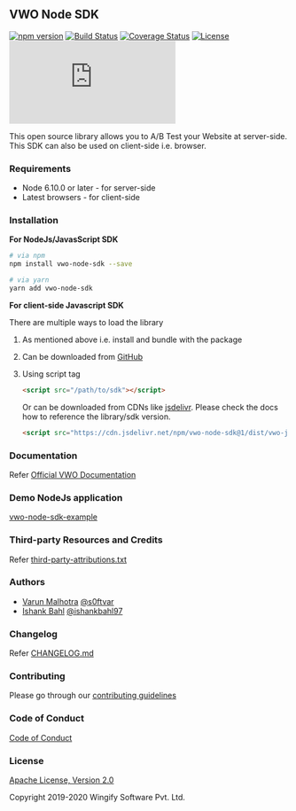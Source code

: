 ## VWO Node SDK

[![npm version](https://badge.fury.io/js/vwo-node-sdk.svg)](https://www.npmjs.com/package/vwo-node-sdk)
[![Build Status](http://img.shields.io/travis/wingify/vwo-node-sdk/master.svg?style=flat)](http://travis-ci.org/wingify/vwo-node-sdk)
[![Coverage Status](https://coveralls.io/repos/github/wingify/vwo-node-sdk/badge.svg?branch=master)](https://coveralls.io/github/wingify/vwo-node-sdk?branch=master)
[![License](https://img.shields.io/badge/License-Apache%202.0-blue.svg)](http://www.apache.org/licenses/LICENSE-2.0)
![](http://img.badgesize.io/wingify/vwo-node-sdk/master/dist/vwo-javascript-sdk.min.js?compression=gzip&color=blue)

This open source library allows you to A/B Test your Website at server-side. This SDK can also be used on client-side i.e. browser.

### Requirements

- Node 6.10.0 or later - for server-side
- Latest browsers - for client-side

### Installation

**For NodeJs/JavasScript SDK**

```bash
# via npm
npm install vwo-node-sdk --save

# via yarn
yarn add vwo-node-sdk
```

**For client-side Javascript SDK**

There are multiple ways to load the library

1. As mentioned above i.e. install and bundle with the package
2. Can be downloaded from [GitHub](https://github.com/wingify/vwo-node-sdk/tree/master/dist)
3. Using script tag
    ```html
    <script src="/path/to/sdk"></script>
    ```

    Or can be downloaded from CDNs like [jsdelivr](https://www.jsdelivr.com/). Please check the docs how to reference the library/sdk version.

    ```html
    <script src="https://cdn.jsdelivr.net/npm/vwo-node-sdk@1/dist/vwo-javascript-sdk.min.js"></script>
    ```

### Documentation

Refer [Official VWO Documentation](https://developers.vwo.com/reference#fullstack-introduction)

### Demo NodeJs application

[vwo-node-sdk-example](https://github.com/wingify/vwo-node-sdk-example)

### Third-party Resources and Credits

Refer [third-party-attributions.txt](https://github.com/wingify/vwo-node-sdk/blob/master/third-party-attributions.txt)

### Authors

* [Varun Malhotra](https://github.com/softvar) [@s0ftvar](https://twitter.com/s0ftvar)
* [Ishank Bahl](https://github.com/ishankbahl) [@ishankbahl97](https://twitter.com/ishankbahl97)

### Changelog

Refer [CHANGELOG.md](https://github.com/wingify/vwo-node-sdk/blob/master/CHANGELOG.md)

### Contributing

Please go through our [contributing guidelines](https://github.com/wingify/vwo-node-sdk/blob/master/CONTRIBUTING.md)

### Code of Conduct

[Code of Conduct](https://github.com/wingify/vwo-node-sdk/blob/master/CODE_OF_CONDUCT.md)

### License

[Apache License, Version 2.0](https://github.com/wingify/vwo-node-sdk/blob/master/LICENSE)

Copyright 2019-2020 Wingify Software Pvt. Ltd.
